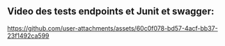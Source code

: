 <h2>Video des tests endpoints et Junit et swagger:</h2>






https://github.com/user-attachments/assets/60c0f078-bd57-4acf-bb37-23f1492ca599

